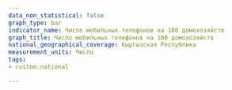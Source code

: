 ```yaml
---
data_non_statistical: false
graph_type: bar
indicator_name: Число мобильных телефонов на 100 домохозяйств
graph_title: Число мобильных телефонов на 100 домохозяйств
national_geographical_coverage: Кыргызская Республика
measurement_units: Число
tags:
- custom.national

---
```

